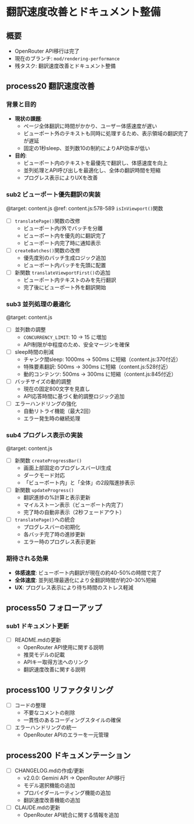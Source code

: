 # 翻訳速度改善とドキュメント整備

## 概要
- OpenRouter API移行は完了
- 現在のブランチ: `mod/rendering-performance`
- 残タスク: 翻訳速度改善とドキュメント整備

## process20 翻訳速度改善

### 背景と目的
- **現状の課題**:
  - ページ全体翻訳に時間がかかり、ユーザー体感速度が遅い
  - ビューポート外のテキストも同時に処理するため、表示領域の翻訳完了が遅延
  - 固定の1秒sleep、並列数10の制約によりAPI効率が低い
- **目的**:
  - ビューポート内のテキストを最優先で翻訳し、体感速度を向上
  - 並列処理とAPI呼び出しを最適化し、全体の翻訳時間を短縮
  - プログレス表示によりUXを改善

### sub2 ビューポート優先翻訳の実装
@target: content.js
@ref: content.js:578-589 `isInViewport()`関数
- [ ] `translatePage()`関数の改修
  - ビューポート内/外でバッチを分離
  - ビューポート内を優先的に翻訳完了
  - ビューポート内完了時に通知表示
- [ ] `createBatches()`関数の改修
  - 優先度別のバッチ生成ロジック追加
  - ビューポート内バッチを先頭に配置
- [ ] 新関数 `translateViewportFirst()`の追加
  - ビューポート内テキストのみを先行翻訳
  - 完了後にビューポート外を翻訳開始

### sub3 並列処理の最適化
@target: content.js
- [ ] 並列数の調整
  - `CONCURRENCY_LIMIT`: 10 → 15 に増加
  - API制限が中程度のため、安全マージンを確保
- [ ] sleep時間の削減
  - チャンク間sleep: 1000ms → 500ms に短縮（content.js:370付近）
  - 特殊要素翻訳: 500ms → 300ms に短縮（content.js:528付近）
  - 動的コンテンツ: 500ms → 300ms に短縮（content.js:845付近）
- [ ] バッチサイズの動的調整
  - 現在の固定800文字を見直し
  - API応答時間に基づく動的調整ロジック追加
- [ ] エラーハンドリングの強化
  - 自動リトライ機能（最大2回）
  - エラー発生時の継続処理

### sub4 プログレス表示の実装
@target: content.js
- [ ] 新関数 `createProgressBar()`
  - 画面上部固定のプログレスバーUI生成
  - ダークモード対応
  - 「ビューポート内」と「全体」の2段階進捗表示
- [ ] 新関数 `updateProgress()`
  - 翻訳進捗の%計算と表示更新
  - マイルストーン表示（ビューポート内完了）
  - 完了時の自動非表示（2秒フェードアウト）
- [ ] `translatePage()`への統合
  - プログレスバーの初期化
  - 各バッチ完了時の進捗更新
  - エラー時のプログレス表示更新

### 期待される効果
- **体感速度**: ビューポート内翻訳が現在の約40-50%の時間で完了
- **全体速度**: 並列処理最適化により全翻訳時間が約20-30%短縮
- **UX**: プログレス表示により待ち時間のストレス軽減

## process50 フォローアップ

### sub1 ドキュメント更新
- [ ] README.mdの更新
  - OpenRouter API使用に関する説明
  - 推奨モデルの記載
  - APIキー取得方法へのリンク
  - 翻訳速度改善に関する説明

## process100 リファクタリング
- [ ] コードの整理
  - 不要なコメントの削除
  - 一貫性のあるコーディングスタイルの確保
- [ ] エラーハンドリングの統一
  - OpenRouter APIのエラーを一元管理

## process200 ドキュメンテーション
- [ ] CHANGELOG.mdの作成/更新
  - v2.0.0: Gemini API → OpenRouter API移行
  - モデル選択機能の追加
  - プロバイダールーティング機能の追加
  - 翻訳速度改善機能の追加
- [ ] CLAUDE.mdの更新
  - OpenRouter API統合に関する情報を追加
